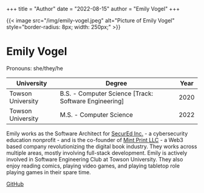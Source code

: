 +++
title = "Author"
date = "2022-08-15"
author = "Emily Vogel"
+++

{{< image src="/img/emily-vogel.jpeg" alt="Picture of Emily Vogel" style="border-radius: 8px; width: 250px;" >}}

# Emily Vogel

Pronouns: she/they/he

| University | Degree | Year |
| --- | --- | --- |
| Towson University | B.S. - Computer Science [Track: Software Engineering] | 2020 |
| Towson University | M.S. - Computer Science | 2022 |

Emily works as the Software Architect for [SecurEd Inc.](https://secured.team/) - a cybersecurity education nonprofit - and is the co-founder of [Mint Print LLC](https://mintprint.llc/) - a Web3 based company revolutionizing the digital book industry. They works across multiple areas, mostly involving full-stack development. Emily is actively involved in Software Engineering Club at Towson University. They also enjoy reading comics, playing video games, and playing tabletop role playing games in their spare time.

[GitHub](https://github.com/EVogel1999)